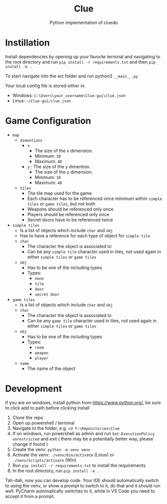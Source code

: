 <h1 align="center">Clue</h1>
<p align="center">Python implementation of cluedo</p>

# Instillation
Install dependencies by opening up your favorite terminal and navigating to the root directory and run `pip install -r requirements.txt` and then `pip install -e .`


To start navigate into the src folder and run python3 `__main__.py`


Your local config file is stored either in:
- Windows: `C:\Users\your_username\Clue-gui\clue.json`
- Linux: `~/Clue-gui/clue.json`

# Game Configuration
- `map`
    - `dimentions`
        - `x`
            - The size of the x dimension.
            - Minimum: `10`
            - Maximum: `40`
        - `y` : The size of the y dimention.
            - The size of the y dimension.
            - Minimum: `10`
            - Maximum: `40`
    - `tiles`
        - The tile map used for the game
        - Each character has to be referenced once minimum within `simple tiles` or `game tiles`, but not both
        - Weapons should be referenced only once 
        - Players should be referenced only once
        - Secret doors have to be referenced twice
- `simple tiles`
    - Is a list of objects which include `char` and `obj`
    - Has to have a reference for each type of object for `simple tile`
    - `char`
        - The character the object is associated to
        - Can be any `simple tile` character used in tiles, not used again in either `simple tiles` or `game tiles`
    - `obj`
        - Has to be one of the including types 
        - Types:
            - `none`
            - `tile`
            - `door`
            - `secret door`
- `game tiles`
    - Is a list of objects which include `char` and `obj`
    - `char`
        - The character the object is associated to
        - Can be any `game tile` character used in tiles, not used again in either `simple tiles` or `game tiles`
    - `obj`
        - Has to be one of the including types 
        - Types:
            - `room`
            - `weapon`
            - `player`
    - `name`
        - The name of the object

# Development

If you are on windows, install python from https://www.python.org/, be sure to click add to path before clicking install

1. Clone the repo
2. Open up powershell / terminal
3. Navigate to the folder, e.g. `cd F:\Repositories\Clue`
4. If on windows, run powershell as admin and run `Set-ExecutionPolicy unrestricted` and exit ( there may be a potentially better way, please change if found )
6. Create the venv: `python -m venv venv`
7. Activate the venv: `./venv/bin/activate` (Linux) or `./venv/Scripts/activate` (Win)
8. Run `pip install -r requirements.txt` to install the requirements
9. In the root directory, run `pip install -e .`

Tah-dah, now you can develop code. 
Your IDE should automatically switch to using the venv, or show a prompt to switch to it, do that and it should run well.
PyCharm automatically switches to it, while in VS Code you need to accept it from a prompt.
